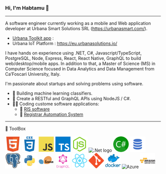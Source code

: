 ### Hi, I'm Habtamu 👋

---

A software engineer currently working as a mobile and Web application developer at Urbana Smart Solutions SRL (https://urbanasmart.com/).
 - <a href="https://play.google.com/store/apps/details?id=com.urbanasolutions.toolkit&gl=US">Urbana Toolkit app</a> :       
 - Urbana IoT Platform : https://eu.urbanasolutions.io/

I have hands on experience using .NET, C#, Javascript/TypeScript, PostgreSQL, Node, Express, React, React Native, GraphQL to build web/desktop/mobile apps. In addition to that, a Master of Science (MS) in Computer Science focused in Data Analytics and Data Management from Ca’Foscari University, Italy.

I'm passionate about startups and solving problems using software.
- 🔧 Building machine learning classifiers.
- 🔧 Create a RESTful and GraphQL APIs using NodeJS / C#.
- 👨‍💻 Coding custome software applications:
  - 💬 <a href="https://sites.google.com/view/ris-software/home">RIS software</a>
  - 💬 <a href="https://sites.google.com/view/ras/student">Registrar Automation System</a>
   
---

🧰 ToolBox
<br />
<br />
<img src="https://github.com/devicons/devicon/blob/master/icons/html5/html5-original.svg" alt="HTML" width="50" height="50"/>
<img src="https://github.com/devicons/devicon/blob/master/icons/css3/css3-plain-wordmark.svg" alt="CSS" width="50" height="50"/> 
<img src="https://github.com/devicons/devicon/blob/master/icons/javascript/javascript-original.svg" alt="JavaScript" width="50" height="50"/> 
<img src="https://github.com/devicons/devicon/blob/master/icons/typescript/typescript-original.svg" alt="TypeScript" width="50" height="50"/> 
<img src="https://github.com/devicons/devicon/blob/master/icons/nodejs/nodejs-original.svg"  alt="Node Logo" width="50" hieght="50"/> 
<img src="https://adrianwilczynski.gallerycdn.vsassets.io/extensions/adrianwilczynski/asp-net-core-switcher/2.0.2/1577043327534/Microsoft.VisualStudio.Services.Icons.Default"  alt=".Net logo" width="50" hieght="50"/> 
<img src="https://raw.githubusercontent.com/github/explore/80688e429a7d4ef2fca1e82350fe8e3517d3494d/topics/csharp/csharp.png"  alt="C# logo" width="50" hieght="50"/> 
<img src="https://raw.githubusercontent.com/github/explore/80688e429a7d4ef2fca1e82350fe8e3517d3494d/topics/sql/sql.png"  alt="SQL logo" width="50" hieght="50"/> 
<img src="https://github.com/devicons/devicon/blob/master/icons/postgresql/postgresql-original.svg"  alt="PostGreSQL logo" width="50" hieght="50"/> 
<img src="https://raw.githubusercontent.com/github/explore/80688e429a7d4ef2fca1e82350fe8e3517d3494d/topics/python/python.png"  alt="Python logo" width="50" hieght="50"/> 
<img src="https://raw.githubusercontent.com/github/explore/80688e429a7d4ef2fca1e82350fe8e3517d3494d/topics/scikit-learn/scikit-learn.png"  alt="scikit-learn logo" width="50" hieght="50"/> 
<img src="https://github.com/devicons/devicon/blob/master/icons/graphql/graphql-plain-wordmark.svg" alt="GraphQL" width="50" height="50"/>
<img src="https://github.com/devicons/devicon/blob/master/icons/react/react-original.svg"  alt="React logo" width="50" hieght="50"/> 
<img src="https://github.com/devicons/devicon/blob/master/icons/git/git-original.svg"  alt="Git logo" width="50" hieght="50"/> 
<img src="https://raw.githubusercontent.com/github/explore/80688e429a7d4ef2fca1e82350fe8e3517d3494d/topics/docker/docker.png" alt="Docker" width="50" hieght="50" />
<img src="https://www.vectorlogo.zone/logos/microsoft_azure/microsoft_azure-icon.svg" alt="Azure" width="50" hieght="50" />
<img src="https://github.com/devicons/devicon/blob/master/icons/amazonwebservices/amazonwebservices-original-wordmark.svg" alt="AWS" width="50" height="50"/>



